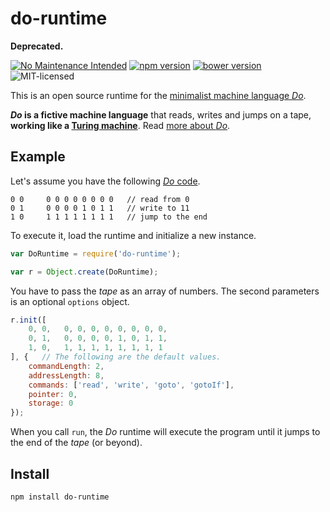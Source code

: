 # do-runtime

**Deprecated.**

[![No Maintenance Intended](http://unmaintained.tech/badge.svg)](http://unmaintained.tech/)
[![npm version](https://img.shields.io/npm/v/do-runtime.svg)](https://www.npmjs.com/package/do-runtime)
[![bower version](https://img.shields.io/bower/v/do-runtime.svg)](bower.json)
![MIT-licensed](https://img.shields.io/github/license/derhuerst/do-runtimesvg)

This is an open source runtime for the [minimalist machine language *Do*](https://gist.github.com/derhuerst/3e98c06d4251f7207870).

***Do* is a fictive machine language** that reads, writes and jumps on a tape, **working like a [Turing machine](http://en.wikipedia.org/wiki/Turing_machine)**. Read [more about *Do*](https://gist.github.com/derhuerst/3e98c06d4251f7207870).



## Example

Let's assume you have the following [*Do* code](https://gist.github.com/derhuerst/3e98c06d4251f7207870).

```
0 0		0 0 0 0 0 0 0 0   // read from 0
0 1		0 0 0 0 1 0 1 1   // write to 11
1 0		1 1 1 1 1 1 1 1   // jump to the end
```

To execute it, load the runtime and initialize a new instance.

```javascript
var DoRuntime = require('do-runtime');

var r = Object.create(DoRuntime);
```

You have to pass the *tape* as an array of numbers. The second parameters is an optional `options` object.

```javascript
r.init([
	0, 0,	0, 0, 0, 0, 0, 0, 0, 0,
	0, 1,	0, 0, 0, 0, 1, 0, 1, 1,
	1, 0,	1, 1, 1, 1, 1, 1, 1, 1
], {   // The following are the default values.
	commandLength: 2,
	addressLength: 8,
	commands: ['read', 'write', 'goto', 'gotoIf'],
	pointer: 0,
	storage: 0
});
```

When you call `run`, the *Do* runtime will execute the program until it jumps to the end of the *tape* (or beyond).



## Install

```shell
npm install do-runtime
```
